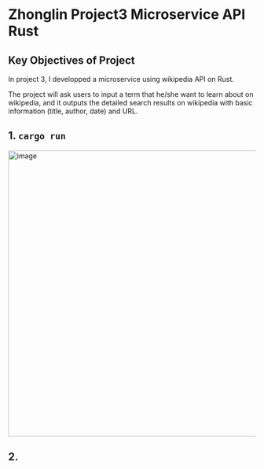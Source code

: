 # Zhonglin Project3 Microservice API Rust

## Key Objectives of Project
In project 3, I developped a microservice using wikipedia API on Rust. 

The project will ask users to input a term that he/she want to learn about on wikipedia, and it outputs the detailed search results on wikipedia with basic information (title, author, date) and URL.

## 1. `cargo run`
<img width="581" alt="image" src="https://user-images.githubusercontent.com/112585430/226752530-02a54a96-4db0-4832-a2a1-ac5f0b9e781f.png">

## 2. 
